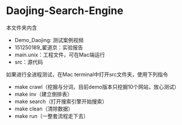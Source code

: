 # Daojing-Search-Engine
本文件夹内含
- Demo_Daojing: 测试案例视频
- 151250189_翟道京：实验报告
- main.unix：工程文件，可在Mac端运行
- src：源代码

如果进行全进程测试，在Mac terminal中打开src文件夹，使用下列指令
- make crawl（挖掘与分词，目前demo版本只挖掘10个网站，放心测试）
- make inv（建立倒排表）
- make search（打开搜索引擎开始搜索）
- make clean（清除数据）
- make run（一整套流程走下去）
